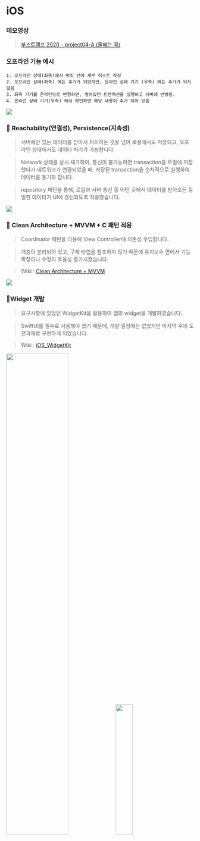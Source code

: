 # iOS

### 데모영상
> [부스트캠프 2020 - project04-A (올해는 꼭)](https://www.youtube.com/watch?v=13W6UZBxbm4)

### 오프라인 기능 예시
    1. 오프라인 상태(좌측)에서 버킷 안에 세부 리스트 작성 
    2. 오프라인 상태(좌측) 에는 추가가 되었지만, 온라인 상태 기기 (우측) 에는 추가가 되지 않음
    3. 좌측 기기를 온라인으로 변경하면, 쌓여있던 트렌젝션을 실행하고 서버에 반영됨.
    4. 온라인 상태 기기(우측) 에서 확인하면 해당 내용이 추가 되어 있음

![](https://i.imgur.com/o67FUur.gif)


### :link: **Reachability(연결성), Persistence(지속성)**

> 서버에만 있는 데이터를 받아서 처리하는 것을 넘어 로컬에서도 저장되고, 오프라인 상태에서도 데이터 처리가 가능합니다.

> Network 상태를 상시 체크하여, 통신이 불가능하면 transaction을 로컬에 저장했다가 네트워크가 연결되었을 때, 저장된 transaction을 순차적으로 실행하여 데이터를 동기화 합니다.

> repository 패턴을 통해, 로컬과 서버 통신 중 어떤 곳에서 데이터를 받아오든 동일한 데이터가 UI에 갱신되도록 적용했습니다.

![](https://i.imgur.com/Z7oKai7.png)


### **:art: Clean Architecture + MVVM + C 패턴 적용**

> Coordinator 패턴을 이용해 View Controller에 의존성 주입합니다.

> 계층이 분리되어 있고, 구체 타입을 참조하지 않기 때문에 유지보수 면에서 기능 확장이나 수정의 효율성 증가시켰습니다.

> Wiki : [Clean Architecture + MVVM](https://github.com/boostcamp-2020/Project04-A-Whale/wiki/Architecture_%EC%84%A4%EA%B3%84) 

![](https://i.imgur.com/DfUoi3B.png)


### :iphone:**Widget 개발**

> 요구사항에 있었던 WidgetKit을 활용하여 앱의 widget을 개발하였습니다.

> SwiftUI를 필수로 사용해야 했기 때문에, 개발 일정에는 없었지만 마지막 주에 도전과제로 구현하게 되었습니다.

> Wiki : [iOS_WidgetKit](https://github.com/boostcamp-2020/Project04-A-Whale/wiki/iOS_WidgetKit) 

<img src="https://i.imgur.com/vuMFLr4.jpg" width="57.6%">
<img src="https://i.imgur.com/k6C3sa9.jpg" width="30%">
